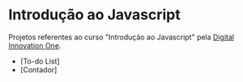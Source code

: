 # Introdução ao Javascript

Projetos referentes ao curso "Introdução ao Javascript" pela [Digital Innovation One](https://digitalinnovation.one/).

- [To-do List]
- [Contador]
